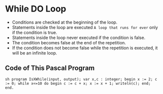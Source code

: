 # While DO Loop

- Conditions are checked at the beginning of the loop.
- Statements inside the loop are executed ``A loop that runs for ever`` only if the condition is true.
- Statements inside the loop never executed if the condition is false.
- The condition becomes false at the end of the repetition.
- If the condition does not become false while the repetition is executed, it will be an infinite loop.

## Code of This Pascal Program

``sh
program IsXWhile(input, output);
    var x,c : integer;
    begin
        x := 2;
        c := 0;
        while x<=10 do
        begin
            c := c + x;
            x := x + 1;
            writeln(c);
        end;
    end.
``
